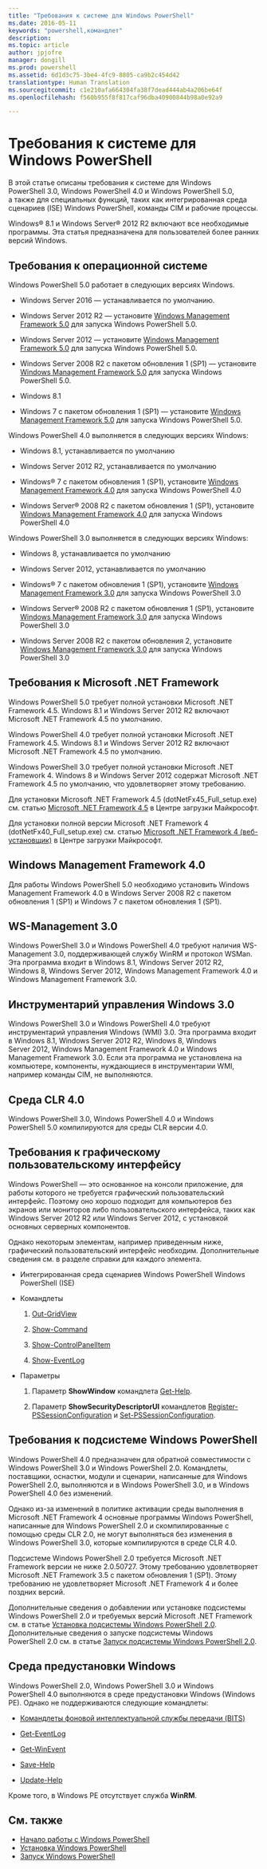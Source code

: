 ```yaml
---
title: "Требования к системе для Windows PowerShell"
ms.date: 2016-05-11
keywords: "powershell,командлет"
description: 
ms.topic: article
author: jpjofre
manager: dongill
ms.prod: powershell
ms.assetid: 6d1d3c75-3be4-4fc9-8805-ca9b2c454d42
translationtype: Human Translation
ms.sourcegitcommit: c1e210afa664304fa38f7dead444ab4a206be64f
ms.openlocfilehash: f560b955f8f817caf96dba40900844b98a0e92a9

---
```


# <a name="windows-powershell-system-requirements"></a>Требования к системе для Windows PowerShell
В этой статье описаны требования к системе для Windows PowerShell 3.0, Windows PowerShell 4.0 и Windows PowerShell 5.0, а также для специальных функций, таких как интегрированная среда сценариев (ISE) Windows PowerShell, команды CIM и рабочие процессы.

Windows® 8.1 и Windows Server® 2012 R2 включают все необходимые программы. Эта статья предназначена для пользователей более ранних версий Windows.

## <a name="operating-system-requirements"></a>Требования к операционной системе
Windows PowerShell 5.0 работает в следующих версиях Windows.

-   Windows Server 2016 — устанавливается по умолчанию.

-   Windows Server 2012 R2 — установите [Windows Management Framework 5.0](http://go.microsoft.com/fwlink/?LinkID=242919) для запуска Windows PowerShell 5.0.

-   Windows Server 2012 — установите [Windows Management Framework 5.0](http://go.microsoft.com/fwlink/?LinkID=242919) для запуска Windows PowerShell 5.0.

-   Windows Server 2008 R2 с пакетом обновления 1 (SP1) — установите [Windows Management Framework 5.0](http://go.microsoft.com/fwlink/?LinkID=242919) для запуска Windows PowerShell 5.0.

-   Windows 8.1

-   Windows 7 с пакетом обновления 1 (SP1) — установите [Windows Management Framework 5.0](http://go.microsoft.com/fwlink/?LinkID=242919) для запуска Windows PowerShell 5.0.

Windows PowerShell 4.0 выполняется в следующих версиях Windows:

-   Windows 8.1, устанавливается по умолчанию

-   Windows Server 2012 R2, устанавливается по умолчанию

-   Windows® 7 с пакетом обновления 1 (SP1), установите [Windows Management Framework 4.0](http://go.microsoft.com/fwlink/?LinkId=293881) для запуска Windows PowerShell 4.0

-   Windows Server® 2008 R2 с пакетом обновления 1 (SP1), установите [Windows Management Framework 4.0](http://go.microsoft.com/fwlink/?LinkId=293881) для запуска Windows PowerShell 4.0

Windows PowerShell 3.0 выполняется в следующих версиях Windows:

-   Windows 8, устанавливается по умолчанию

-   Windows Server 2012, устанавливается по умолчанию

-   Windows® 7 с пакетом обновления 1 (SP1), установите [Windows Management Framework 3.0](http://www.microsoft.com/download/details.aspx?id=34595) для запуска Windows PowerShell 3.0

-   Windows Server® 2008 R2 с пакетом обновления 1 (SP1), установите [Windows Management Framework 3.0](http://www.microsoft.com/download/details.aspx?id=34595) для запуска Windows PowerShell 3.0

-   Windows Server 2008 R2 с пакетом обновления 2, установите [Windows Management Framework 3.0](http://www.microsoft.com/download/details.aspx?id=34595) для запуска Windows PowerShell 3.0

## <a name="microsoft-net-framework-requirements"></a>Требования к Microsoft .NET Framework
Windows PowerShell 5.0 требует полной установки Microsoft .NET Framework 4.5. Windows 8.1 и Windows Server 2012 R2 включают Microsoft .NET Framework 4.5 по умолчанию.

Windows PowerShell 4.0 требует полной установки Microsoft .NET Framework 4.5. Windows 8.1 и Windows Server 2012 R2 включают Microsoft .NET Framework 4.5 по умолчанию.

Windows PowerShell 3.0 требует полной установки Microsoft .NET Framework 4. Windows 8 и Windows Server 2012 содержат Microsoft .NET Framework 4.5 по умолчанию, что удовлетворяет этому требованию.

Для установки Microsoft .NET Framework 4.5 (dotNetFx45_Full_setup.exe) см. статью [Microsoft .NET Framework 4.5](http://go.microsoft.com/fwlink/?LinkID=242919) в Центре загрузки Майкрософт.

Для установки полной версии Microsoft .NET Framework 4 (dotNetFx40_Full_setup.exe) см. статью [Microsoft .NET Framework 4 (веб-установщик)](http://go.microsoft.com/fwlink/?LinkID=212931) в Центре загрузки Майкрософт.

## <a name="windows-management-framework-40"></a>Windows Management Framework 4.0
Для работы Windows PowerShell 5.0 необходимо установить Windows Management Framework 4.0 в Windows Server 2008 R2 с пакетом обновления 1 (SP1) и Windows 7 с пакетом обновления 1 (SP1).

## <a name="wsmanagement-30"></a>WS-Management 3.0
Windows PowerShell 3.0 и Windows PowerShell 4.0 требуют наличия WS-Management 3.0, поддерживающей службу WinRM и протокол WSMan. Эта программа входит в Windows 8.1, Windows Server 2012 R2, Windows 8, Windows Server 2012, Windows Management Framework 4.0 и Windows Management Framework 3.0.

## <a name="windows-management-instrumentation-30"></a>Инструментарий управления Windows 3.0
Windows PowerShell 3.0 и Windows PowerShell 4.0 требуют инструментарий управления Windows (WMI) 3.0. Эта программа входит в Windows 8.1, Windows Server 2012 R2, Windows 8, Windows Server 2012, Windows Management Framework 4.0 и Windows Management Framework 3.0. Если эта программа не установлена на компьютере, компоненты, нуждающиеся в инструментарии WMI, например команды CIM, не выполняются.

## <a name="common-language-runtime-40"></a>Среда CLR 4.0
Windows PowerShell 3.0, Windows PowerShell 4.0 и Windows PowerShell 5.0 компилируются для среды CLR версии 4.0.

## <a name="graphical-user-interface-requirements"></a>Требования к графическому пользовательскому интерфейсу
Windows PowerShell — это основанное на консоли приложение, для работы которого не требуется графический пользовательский интерфейс. Поэтому оно хорошо подходит для компьютеров без экранов или мониторов либо пользовательского интерфейса, таких как Windows Server 2012 R2 или Windows Server 2012, с установкой основных серверных компонентов.

Однако некоторым элементам, например приведенным ниже, графический пользовательский интерфейс необходим. Дополнительные сведения см. в разделе справки для каждого элемента.

-   Интегрированная среда сценариев Windows PowerShell Windows PowerShell (ISE)

-   Командлеты

    1.  [Out-GridView](https://technet.microsoft.com/en-us/library/70915a86-d753-464e-8349-cba02316154c)

    2.  [Show-Command](https://technet.microsoft.com/en-us/library/65bba50b-91a8-49d5-80a2-a30fc684ba41)

    3.  [Show-ControlPanelItem](https://technet.microsoft.com/en-us/library/0685d42c-37cc-498f-acf6-0ecfeb0cb162)

    4.  [Show-EventLog](https://technet.microsoft.com/en-us/library/a3b0f5ad-0438-42c7-915b-d1b4793a431c)

-   Параметры

    1.  Параметр **ShowWindow** командлета [Get-Help](https://technet.microsoft.com/en-us/library/1f46eeb4-49d7-4bec-bb29-395d9b42f54a).

    2.  Параметр **ShowSecurityDescriptorUI** командлетов [Register-PSSessionConfiguration](https://technet.microsoft.com/en-us/library/e9152ae2-bd6d-4056-9bc7-dc1893aa29ea) и [Set-PSSessionConfiguration](https://technet.microsoft.com/en-us/library/b21fbad3-1759-4260-b206-dcb8431cd6ea).

## <a name="windows-powershell-engine-requirements"></a>Требования к подсистеме Windows PowerShell
Windows PowerShell 4.0 предназначен для обратной совместимости с Windows PowerShell 3.0 и Windows PowerShell 2.0. Командлеты, поставщики, оснастки, модули и сценарии, написанные для Windows PowerShell 2.0, выполняются и в Windows PowerShell 3.0, и в Windows PowerShell 4.0 без изменений.

Однако из-за изменений в политике активации среды выполнения в Microsoft .NET Framework 4 основные программы Windows PowerShell, написанные для Windows PowerShell 2.0 и скомпилированные с помощью среды CLR 2.0, не могут выполняться без изменения в Windows PowerShell 3.0, которые компилируются в среде CLR 4.0.

Подсистеме Windows PowerShell 2.0 требуется Microsoft .NET Framework версии не ниже 2.0.50727. Этому требованию удовлетворяет Microsoft .NET Framework 3.5 с пакетом обновления 1 (SP1). Этому требованию не удовлетворяет Microsoft .NET Framework 4 и более поздних версий.

Дополнительные сведения о добавлении или установке подсистемы Windows PowerShell 2.0 и требуемых версий Microsoft .NET Framework см. в статье [Установка подсистемы Windows PowerShell 2.0](Installing-the-Windows-PowerShell-2.0-Engine.md). Дополнительные сведения о запуске подсистемы Windows PowerShell 2.0 см. в статье [Запуск подсистемы Windows PowerShell 2.0](Starting-the-Windows-PowerShell-2.0-Engine.md).

## <a name="windows-preinstallation-environment"></a>Среда предустановки Windows
Windows PowerShell 2.0, Windows PowerShell 3.0 и Windows PowerShell 4.0 выполняются в среде предустановки Windows (Windows PE). Однако не поддерживаются следующие командлеты:

-   [Командлеты фоновой интеллектуальной службы передачи (BITS)](http://go.microsoft.com/fwlink/?LinkId=257514)

-   [Get-EventLog](https://technet.microsoft.com/en-us/library/b4985b11-82bf-487d-928d-becd96fc0419)

-   [Get-WinEvent](https://technet.microsoft.com/en-us/library/5fe94870-ed6b-4ce2-9500-93846cc65c95)

-   [Save-Help](https://technet.microsoft.com/en-us/library/aed94f90-b73f-4e25-a25d-7c18d9f161fa)

-   [Update-Help](https://technet.microsoft.com/en-us/library/93e1d870-ace6-432b-8778-8920291d7545)

Кроме того, в Windows PE отсутствует служба **WinRM**.

## <a name="see-also"></a>См. также
- [Начало работы с Windows PowerShell](../getting-started/Getting-Started-with-Windows-PowerShell.md)
- [Установка Windows PowerShell](Installing-Windows-PowerShell.md)
- [Запуск Windows PowerShell](https://technet.microsoft.com/en-us/library/8ec8c2d7-8e7c-4722-a3d2-498fe5739a8e)




<!--HONumber=Oct16_HO4-->



